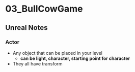 # 03_BullCowGame

## Unreal Notes 

### Actor
- Any object that can be placed in your level
   - **can be light, character, starting point for character** 
- They all have transform